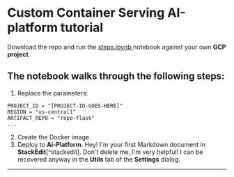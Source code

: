Custom Container Serving AI-platform tutorial
===================
Download the repo and run the [<i class="icon-upload"></i> steps.ipynb ](#publish-a-document) notebook against your own **GCP project**.

The notebook walks through the following steps:
-------------
1.  Replace the parameters:
```
PROJECT_ID = "[PROJECT-ID-GOES-HERE]"
REGION = "us-central1"
ARTIFACT_REPO = "repo-flask"
...
```
2. Create the Docker image.
3. Deploy to **Ai-Platform**.
Hey! I'm your first Markdown document in **StackEdit**[^stackedit]. Don't delete me, I'm very helpful! I can be recovered anyway in the **Utils** tab of the <i class="icon-cog"></i> **Settings** dialog.

----------
